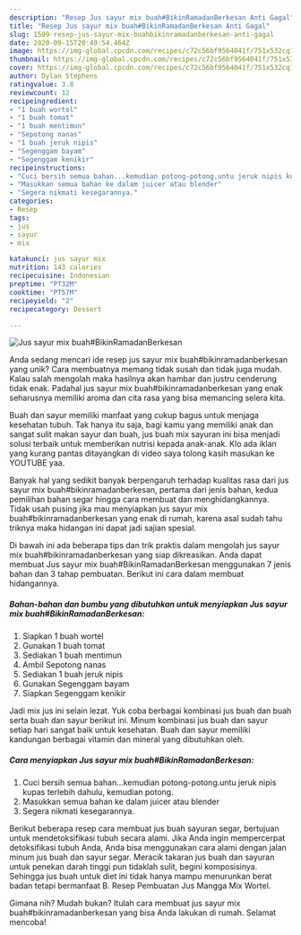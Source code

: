 ```yaml
---
description: "Resep Jus sayur mix buah#BikinRamadanBerkesan Anti Gagal"
title: "Resep Jus sayur mix buah#BikinRamadanBerkesan Anti Gagal"
slug: 1509-resep-jus-sayur-mix-buahbikinramadanberkesan-anti-gagal
date: 2020-09-15T20:49:54.464Z
image: https://img-global.cpcdn.com/recipes/c72c56bf9564041f/751x532cq70/jus-sayur-mix-buahbikinramadanberkesan-foto-resep-utama.jpg
thumbnail: https://img-global.cpcdn.com/recipes/c72c56bf9564041f/751x532cq70/jus-sayur-mix-buahbikinramadanberkesan-foto-resep-utama.jpg
cover: https://img-global.cpcdn.com/recipes/c72c56bf9564041f/751x532cq70/jus-sayur-mix-buahbikinramadanberkesan-foto-resep-utama.jpg
author: Dylan Stephens
ratingvalue: 3.8
reviewcount: 12
recipeingredient:
- "1 buah wortel"
- "1 buah tomat"
- "1 buah mentimun"
- "Sepotong nanas"
- "1 buah jeruk nipis"
- "Segenggam bayam"
- "Segenggam kenikir"
recipeinstructions:
- "Cuci bersih semua bahan...kemudian potong-potong.untu jeruk nipis kupas terlebih dahulu, kemudian potong."
- "Masukkan semua bahan ke dalam juicer atau blender"
- "Segera nikmati kesegarannya."
categories:
- Resep
tags:
- jus
- sayur
- mix

katakunci: jus sayur mix 
nutrition: 143 calories
recipecuisine: Indonesian
preptime: "PT32M"
cooktime: "PT57M"
recipeyield: "2"
recipecategory: Dessert

---
```



![Jus sayur mix buah#BikinRamadanBerkesan](https://img-global.cpcdn.com/recipes/c72c56bf9564041f/751x532cq70/jus-sayur-mix-buahbikinramadanberkesan-foto-resep-utama.jpg)

Anda sedang mencari ide resep jus sayur mix buah#bikinramadanberkesan yang unik? Cara membuatnya memang tidak susah dan tidak juga mudah. Kalau salah mengolah maka hasilnya akan hambar dan justru cenderung tidak enak. Padahal jus sayur mix buah#bikinramadanberkesan yang enak seharusnya memiliki aroma dan cita rasa yang bisa memancing selera kita.

Buah dan sayur memiliki manfaat yang cukup bagus untuk menjaga kesehatan tubuh. Tak hanya itu saja, bagi kamu yang memiliki anak dan sangat sulit makan sayur dan buah, jus buah mix sayuran ini bisa menjadi solusi terbaik untuk memberikan nutrisi kepada anak-anak. Klo ada iklan yang kurang pantas ditayangkan di video saya tolong kasih masukan ke YOUTUBE yaa.

Banyak hal yang sedikit banyak berpengaruh terhadap kualitas rasa dari jus sayur mix buah#bikinramadanberkesan, pertama dari jenis bahan, kedua pemilihan bahan segar hingga cara membuat dan menghidangkannya. Tidak usah pusing jika mau menyiapkan jus sayur mix buah#bikinramadanberkesan yang enak di rumah, karena asal sudah tahu triknya maka hidangan ini dapat jadi sajian spesial.


Di bawah ini ada beberapa tips dan trik praktis dalam mengolah jus sayur mix buah#bikinramadanberkesan yang siap dikreasikan. Anda dapat membuat Jus sayur mix buah#BikinRamadanBerkesan menggunakan 7 jenis bahan dan 3 tahap pembuatan. Berikut ini cara dalam membuat hidangannya.

<!--inarticleads1-->

##### Bahan-bahan dan bumbu yang dibutuhkan untuk menyiapkan Jus sayur mix buah#BikinRamadanBerkesan:

1. Siapkan 1 buah wortel
1. Gunakan 1 buah tomat
1. Sediakan 1 buah mentimun
1. Ambil Sepotong nanas
1. Sediakan 1 buah jeruk nipis
1. Gunakan Segenggam bayam
1. Siapkan Segenggam kenikir


Jadi mix jus ini selain lezat. Yuk coba berbagai kombinasi jus buah dan buah serta buah dan sayur berikut ini. Minum kombinasi jus buah dan sayur setiap hari sangat baik untuk kesehatan. Buah dan sayur memiliki kandungan berbagai vitamin dan mineral yang dibutuhkan oleh. 

<!--inarticleads2-->

##### Cara menyiapkan Jus sayur mix buah#BikinRamadanBerkesan:

1. Cuci bersih semua bahan...kemudian potong-potong.untu jeruk nipis kupas terlebih dahulu, kemudian potong.
1. Masukkan semua bahan ke dalam juicer atau blender
1. Segera nikmati kesegarannya.


Berikut beberapa resep cara membuat jus buah sayuran segar, bertujuan untuk mendetoksifikasi tubuh secara alami. Jika Anda ingin mempercerpat detoksifikasi tubuh Anda, Anda bisa menggunakan cara alami dengan jalan minum jus buah dan sayur segar. Meracik takaran jus buah dan sayuran untuk penekan darah tinggi pun tidaklah sulit, begini komposisinya. Sehingga jus buah untuk diet ini tidak hanya mampu menurunkan berat badan tetapi bermanfaat B. Resep Pembuatan Jus Mangga Mix Wortel. 

Gimana nih? Mudah bukan? Itulah cara membuat jus sayur mix buah#bikinramadanberkesan yang bisa Anda lakukan di rumah. Selamat mencoba!
